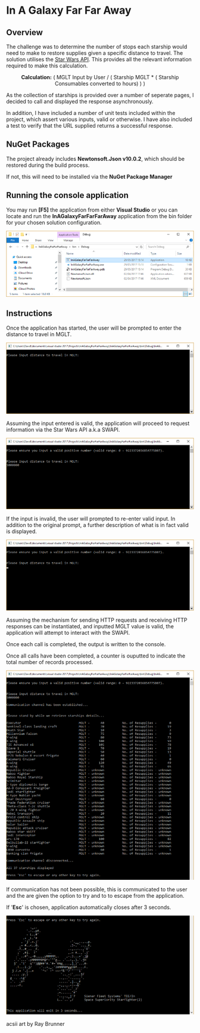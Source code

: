 In A Galaxy Far Far Away
========================

Overview
--------
The challenge was to determine the number of stops each starship would need to make to restore supplies given a specific distance to travel. The solution utilises the [Star Wars API](http://swapi.co/). This provides all the relevant information required to make this calculation.

<p align="center"><strong>Calculation:</strong>  ( MGLT Input by User / ( Starship MGLT * ( Starship Consumables converted to hours) ) )</p>

As the collection of starships is provided over a number of seperate pages, I decided to call and displayed the response asynchronously.

In addition, I have included a number of unit tests included within the project, which assert various inputs, valid or otherwise.  I have also included a test to verify that the URL supplied returns a successful response. 

NuGet Packages
--------------
The project already includes **Newtonsoft.Json v10.0.2**, which should be restored during the build process. 

If not, this will need to be installed via the **NuGet Package Manager**

Running the console application
-------------------------------
You may run **[F5]** the application from either **Visual Studio** or you can locate and run the **InAGalaxyFarFarFarAway** application from the bin folder for your chosen solution configuration. 

<p align="center">
  <img src="./images/application.png">
</p>

Instructions
------------
Once the application has started, the user will be prompted to enter the distance to travel in MGLT.  

<p align="center">
  <img src="./images/consolePrompt.png">
</p>

Assuming the input entered is valid, the application will proceed to request information via the Star Wars API a.k.a SWAPI.  

<p align="center">
  <img src="./images/console1million.png">
</p>

If the input is invalid, the user will prompted to re-enter valid input. In addition to the original prompt, a further description of what is in fact valid is displayed.

<p align="center">
  <img src="./images/consoleExtraPrompt.png">
</p>

Assuming the mechanism for sending HTTP requests and receiving HTTP responses can be instantiated, and inputted MGLT value is valid, the application will attempt to interact with the SWAPI.

Once each call is completed, the output is written to the console. 

Once all calls have been completed, a counter is ouputted to indicate the total number of records processed.

<p align="center">
  <img alt="Retrieved All Starships img" src="images/retrievedAllStarships.png">
</p>

If communication has not been possible, this is communicated to the user and the are given the option to try and to to escape from the application.

If '**Esc**' is chosen, application automatically closes after 3 seconds.

<p align="center">
  <img alt="Auto Exit img" src="images/AutoExit.png">
  <p>acsii art by Ray Brunner</p>
</p>
